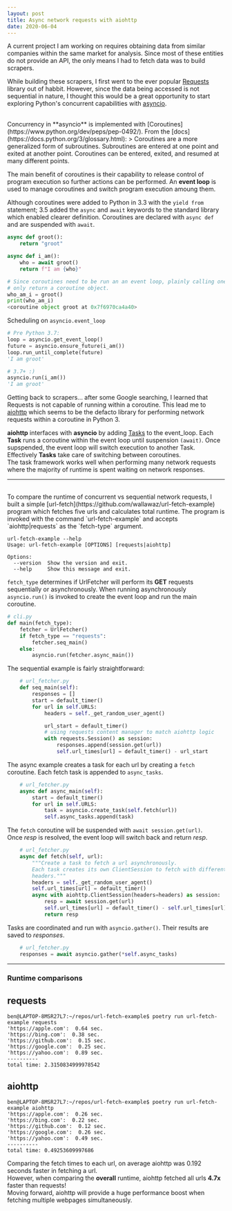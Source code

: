 ```yaml
---
layout: post
title: Async network requests with aiohttp
date: 2020-06-04
---
```


A current project I am working on requires obtaining data from similar companies within the same market for analysis.
Since most of these entities do not provide an API, the only means I had to fetch data was to build scrapers.

While building these scrapers, I first went to the ever popular [Requests](https://2.python-requests.org/en/master/) library out of habbit.
However, since the data being accessed is not sequential in nature, I thought this would be a great opportunity to start exploring Python's concurrent capabilities with [asyncio](https://docs.python.org/3/library/asyncio.html).

<br />
Concurrency in **asyncio** is implemented with [Coroutines](https://www.python.org/dev/peps/pep-0492/).
From the [docs](https://docs.python.org/3/glossary.html):
> Coroutines are a more generalized form of subroutines. Subroutines are entered at one point and exited at another point.
Coroutines can be entered, exited, and resumed at many different points.

The main benefit of coroutines is their capability to release control of program execution so further actions can be performed.
An **event loop** is used to manage coroutines and switch program execution amoung them.

Although coroutines were added to Python in 3.3 with the `yield from` statement; 3.5 added the `async` and `await` keywords to the standard library which
enabled clearer definition. Coroutines are declared with `async def` and are suspended with `await`. 

```python
async def groot():
    return "groot"

async def i_am():
    who = await groot()
    return f"I am {who}"

# Since coroutines need to be run an an event loop, plainly calling one will
# only return a coroutine object.
who_am_i = groot()
print(who_am_i)
<coroutine object groot at 0x7f6970ca4a40>
```
Scheduling on `asyncio.event_loop`
```python
# Pre Python 3.7:
loop = asyncio.get_event_loop()
future = asyncio.ensure_future(i_am())
loop.run_until_complete(future)
'I am groot'

# 3.7+ :)
asyncio.run(i_am())
'I am groot'
```
Getting back to scrapers... after some Google searching, I learned that Requests is not capable of running within a coroutine.
This lead me to [aiohttp](https://docs.aiohttp.org/en/stable/index.html) which seems to be the defacto library for performing network requests within a coroutine in Python 3.

**aiohttp** interfaces with **asyncio** by adding [Tasks](https://docs.python.org/3/library/asyncio-task.html#asyncio.Task) to the event_loop. Each **Task** runs a coroutine within the event loop until suspension `(await)`.
Once supspended, the event loop will switch execution to another Task. Effectively **Tasks** take care of switching between coroutines.
<br>
The task framework works well when performing many network requests where the majority of runtime is spent waiting on network responses.

---
<br>
To compare the runtime of concurrent vs sequential network requests, I built a simple [url-fetch](https://github.com/wallawaz/url-fetch-example) program which fetches five urls and calculates total runtime.
The program is invoked with the command `url-fetch-example` and accepts `aiohttp|requests` as the `fetch-type` argument.

```
url-fetch-example --help
Usage: url-fetch-example [OPTIONS] [requests|aiohttp]

Options:
  --version  Show the version and exit.
  --help     Show this message and exit.
```

`fetch_type` determines if UrlFetcher will perform its **GET** requests sequentially or asynchronously. When running asynchronously `asyncio.run()` is invoked to create the event loop and run the main coroutine.
```python
# cli.py
def main(fetch_type):
    fetcher = UrlFetcher()
    if fetch_type == "requests":
        fetcher.seq_main()
    else:
        asyncio.run(fetcher.async_main())
```

The sequential example is fairly straightforward:
```python
    # url_fetcher.py
    def seq_main(self):
        responses = []
        start = default_timer()
        for url in self.URLS:
            headers = self._get_random_user_agent()

            url_start = default_timer()
            # using requests content manager to match aiohttp logic
            with requests.Session() as session:
                responses.append(session.get(url))
                self.url_times[url] = default_timer() - url_start
```



The async example creates a task for each url by creating a `fetch` coroutine. Each fetch task is appended to `async_tasks`.
```python
    # url_fetcher.py
    async def async_main(self):
        start = default_timer()
        for url in self.URLS:
            task = asyncio.create_task(self.fetch(url))
            self.async_tasks.append(task)
```

The `fetch` coroutine will be suspended with `await session.get(url)`.
<br>
Once *resp* is resolved, the event loop will switch back and return *resp*.
```python
    # url_fetcher.py
    async def fetch(self, url):
        """Create a task to fetch a url asynchronously.
        Each task creates its own ClientSession to fetch with different
        headers."""
        headers = self._get_random_user_agent()
        self.url_times[url] = default_timer()
        async with aiohttp.ClientSession(headers=headers) as session:
            resp = await session.get(url) 
            self.url_times[url] = default_timer() - self.url_times[url]
            return resp
```
Tasks are coordinated and run with `asyncio.gather()`. Their results are saved to *responses*.
```python
    # url_fetcher.py
    responses = await asyncio.gather(*self.async_tasks)
```
---
### Runtime comparisons
## requests
```
ben@LAPTOP-8MSR27L7:~/repos/url-fetch-example$ poetry run url-fetch-example requests
'https://apple.com':  0.64 sec.
'https://bing.com':  0.38 sec.
'https://github.com':  0.15 sec.
'https://google.com':  0.25 sec.
'https://yahoo.com':  0.89 sec.
----------
total time: 2.3150834999978542
```
## aiohttp
```
ben@LAPTOP-8MSR27L7:~/repos/url-fetch-example$ poetry run url-fetch-example aiohttp
'https://apple.com':  0.26 sec.
'https://bing.com':  0.22 sec.
'https://github.com':  0.12 sec.
'https://google.com':  0.26 sec.
'https://yahoo.com':  0.49 sec.
----------
total time: 0.49253609997686
```
Comparing the fetch times to each url, on average aiohttp was 0.192 seconds faster in fetching a url.
<br>
However, when comparing the **overall** runtime, aiohttp fetched all urls **4.7x** faster than requests!
<br>
Moving forward, aiohttp will provide a huge performance boost when fetching multiple webpages simultaneously.
